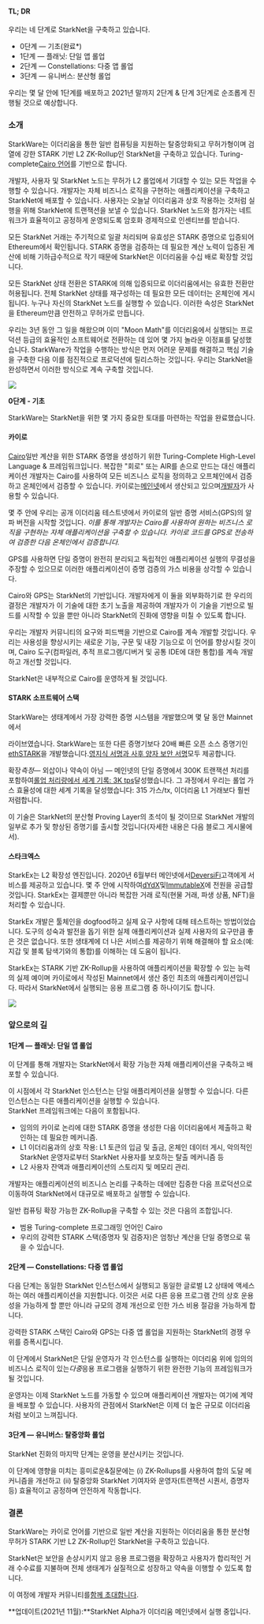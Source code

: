 #### **TL; DR**

우리는 네 단계로 StarkNet을 구축하고 있습니다.

* 0단계 — 기초(완료*)
* 1단계 — 플래닛: 단일 앱 롤업
* 2단계 — Constellations: 다중 앱 롤업
* 3단계 — 유니버스: 분산형 롤업

우리는 몇 달 안에 1단계를 배포하고 2021년 말까지 2단계 & 단계 3단계로 순조롭게 진행될 것으로 예상합니다.

### **소개**

StarkWare는 이더리움을 통한 일반 컴퓨팅을 지원하는 탈중앙화되고 무허가형이며 검열에 강한 STARK 기반 L2 ZK-Rollup인 StarkNet을 구축하고 있습니다. Turing-complete[Cairo 언어](https://www.cairo-lang.org/)를 기반으로 합니다.

개발자, 사용자 및 StarkNet 노드는 무허가 L2 롤업에서 기대할 수 있는 모든 작업을 수행할 수 있습니다. 개발자는 자체 비즈니스 로직을 구현하는 애플리케이션을 구축하고 StarkNet에 배포할 수 있습니다. 사용자는 오늘날 이더리움과 상호 작용하는 것처럼 실행을 위해 StarkNet에 트랜잭션을 보낼 수 있습니다. StarkNet 노드와 참가자는 네트워크가 효율적이고 공정하게 운영되도록 암호화 경제적으로 인센티브를 받습니다.

모든 StarkNet 거래는 주기적으로 일괄 처리되며 유효성은 STARK 증명으로 입증되어 Ethereum에서 확인됩니다. STARK 증명을 검증하는 데 필요한 계산 노력이 입증된 계산에 비해 기하급수적으로 작기 때문에 StarkNet은 이더리움을 수십 배로 확장할 것입니다.

모든 StarkNet 상태 전환은 STARK에 의해 입증되므로 이더리움에서는 유효한 전환만 허용됩니다. 전체 StarkNet 상태를 재구성하는 데 필요한 모든 데이터는 온체인에 게시됩니다. 누구나 자신의 StarkNet 노드를 실행할 수 있습니다. 이러한 속성은 StarkNet을 Ethereum만큼 안전하고 무허가로 만듭니다.

우리는 3년 동안 그 일을 해왔으며 이미 "Moon Math"를 이더리움에서 실행되는 프로덕션 등급의 효율적인 소프트웨어로 전환하는 데 있어 몇 가지 놀라운 이정표를 달성했습니다. StarkWare가 작업을 수행하는 방식은 먼저 어려운 문제를 해결하고 핵심 기술을 구축한 다음 이를 점진적으로 프로덕션에 릴리스하는 것입니다. 우리는 StarkNet을 완성하면서 이러한 방식으로 계속 구축할 것입니다.

![](/assets/ontheroad_02.png)

**0단계 - 기초**

StarkWare는 StarkNet을 위한 몇 가지 중요한 토대를 마련하는 작업을 완료했습니다.

#### **카이로**

[Cairo](https://twitter.com/StarkWareLtd/status/1300353049836376066?s=20)일반 계산을 위한 STARK 증명을 생성하기 위한 Turing-Complete High-Level Language & 프레임워크입니다. 복잡한 "회로" 또는 AIR를 손으로 만드는 대신 애플리케이션 개발자는 Cairo를 사용하여 모든 비즈니스 로직을 정의하고 오프체인에서 검증하고 온체인에서 검증할 수 있습니다. 카이로는[메인넷](https://twitter.com/StarkWareLtd/status/1320695603492507648?s=20)에서 생산되고 있으며[개발자](http://cairo-lang.org/)가 사용할 수 있습니다.

몇 주 안에 우리는 공개 이더리움 테스트넷에서 카이로의 일반 증명 서비스(GPS)의 알파 버전을 시작할 것입니다. *이를 통해 개발자는 Cairo를 사용하여 원하는 비즈니스 로직을 구현하는 자체 애플리케이션을 구축할 수 있습니다. 카이로 코드를 GPS로 전송하여 검증한 다음 온체인에서 검증합니다.*

GPS를 사용하면 단일 증명이 완전히 분리되고 독립적인 애플리케이션 실행의 무결성을 주장할 수 있으므로 이러한 애플리케이션이 증명 검증의 가스 비용을 상각할 수 있습니다.

Cairo와 GPS는 StarkNet의 기반입니다. 개발자에게 이 둘을 외부화하기로 한 우리의 결정은 개발자가 이 기술에 대한 초기 노출을 제공하여 개발자가 이 기술을 기반으로 빌드를 시작할 수 있을 뿐만 아니라 StarkNet의 진화에 영향을 미칠 수 있도록 합니다.

우리는 개발자 커뮤니티의 요구와 피드백을 기반으로 Cairo를 계속 개발할 것입니다. 우리는 사용성을 향상시키는 새로운 기능, 구문 및 내장 기능으로 이 언어를 향상시킬 것이며, Cairo 도구(컴파일러, 추적 프로그램/디버거 및 공통 IDE에 대한 통합)를 계속 개발하고 개선할 것입니다.

StarkNet은 내부적으로 Cairo를 운영하게 될 것입니다.

#### **STARK 소프트웨어 스택**

StarkWare는 생태계에서 가장 강력한 증명 시스템을 개발했으며 몇 달 동안 Mainnet</a>에서

라이브였습니다. StarkWare는 또한 다른 증명기보다 20배 빠른 오픈 소스 증명기인[ethSTARK](https://twitter.com/StarkWareLtd/status/1264911004099543040?s=20)을 개발했습니다.[영지식 서명과 사후 양자 보안 서명](https://twitter.com/StarkWareLabs/status/1331930111227080709)모두 제공합니다.</p> 

확장*측정*— 외삽이나 약속이 아님 — 메인넷의 단일 증명에서 300K 트랜잭션 처리를 포함하여[롤업 처리량에서 세계 기록: 3K tps](https://twitter.com/StarkWareLtd/status/1287770381525422082?s=20)달성했습니다. 그 과정에서 우리는 롤업 가스 효율성에 대한 세계 기록을 달성했습니다: 315 가스/tx, 이더리움 L1 거래보다 훨씬 저렴합니다.

이 기술은 StarkNet의 분산형 Proving Layer의 초석이 될 것이므로 StarkNet 개발의 일부로 추가 및 향상된 증명기를 출시할 것입니다(자세한 내용은 다음 블로그 게시물에서).



#### **스타크엑스**

StarkEx는 L2 확장성 엔진입니다. 2020년 6월부터 메인넷에서[DeversiFi](https://twitter.com/deversifi)고객에게 서비스를 제공하고 있습니다. 몇 주 안에 시작하여[dYdX](https://twitter.com/dydxprotocol)및[ImmutableX](https://twitter.com/Immutable)에 전원을 공급할 것입니다. StarkEx는 결제뿐만 아니라 복잡한 거래 로직(현물 거래, 파생 상품, NFT)을 처리할 수 있습니다.

StarkEx 개발은 툴체인을 dogfood하고 실제 요구 사항에 대해 테스트하는 방법이었습니다. 도구의 성숙과 발전을 돕기 위한 실제 애플리케이션과 실제 사용자의 요구만큼 좋은 것은 없습니다. 또한 생태계에 더 나은 서비스를 제공하기 위해 해결해야 할 요소(예: 지갑 및 블록 탐색기와의 통합)를 이해하는 데 도움이 됩니다.

StarkEx는 STARK 기반 ZK-Rollup을 사용하여 애플리케이션을 확장할 수 있는 능력의 실제 예이며 카이로에서 작성된 Mainnet에서 생산 중인 최초의 애플리케이션입니다. 따라서 StarkNet에서 실행되는 응용 프로그램 중 하나이기도 합니다.

![](/assets/ontheroad_03.png)



### **앞으로의 길**



#### **1단계 — 플래닛: 단일 앱 롤업**

이 단계를 통해 개발자는 StarkNet에서 확장 가능한 자체 애플리케이션을 구축하고 배포할 수 있습니다.

이 시점에서 각 StarkNet 인스턴스는 단일 애플리케이션을 실행할 수 있습니다. 다른 인스턴스는 다른 애플리케이션을 실행할 수 있습니다.\
StarkNet 프레임워크에는 다음이 포함됩니다.

* 임의의 카이로 논리에 대한 STARK 증명을 생성한 다음 이더리움에서 제출하고 확인하는 데 필요한 메커니즘.
* L1 이더리움과의 상호 작용: L1 토큰의 입금 및 출금, 온체인 데이터 게시, 악의적인 StarkNet 운영자로부터 StarkNet 사용자를 보호하는 탈출 메커니즘 등
* L2 사용자 잔액과 애플리케이션의 스토리지 및 메모리 관리.

개발자는 애플리케이션의 비즈니스 논리를 구축하는 데에만 집중한 다음 프로덕션으로 이동하여 StarkNet에서 대규모로 배포하고 실행할 수 있습니다.

일반 컴퓨팅 확장 가능한 ZK-Rollup을 구축할 수 있는 것은 다음의 조합입니다.

* 범용 Turing-complete 프로그래밍 언어인 Cairo
* 우리의 강력한 STARK 스택(증명자 및 검증자)은 엄청난 계산을 단일 증명으로 묶을 수 있습니다.



#### **2단계 — Constellations: 다중 앱 롤업**

다음 단계는 동일한 StarkNet 인스턴스에서 실행되고 동일한 글로벌 L2 상태에 액세스하는 여러 애플리케이션을 지원합니다. 이것은 서로 다른 응용 프로그램 간의 상호 운용성을 가능하게 할 뿐만 아니라 규모의 경제 개선으로 인한 가스 비용 절감을 가능하게 합니다.

강력한 STARK 스택인 Cairo와 GPS는 다중 앱 롤업을 지원하는 StarkNet의 경쟁 우위를 증폭시킵니다.

이 단계에서 StarkNet은 단일 운영자가 각 인스턴스를 실행하는 이더리움 위에 임의의 비즈니스 로직이 있는*다중*응용 프로그램을 실행하기 위한 완전한 기능의 프레임워크가 될 것입니다.

운영자는 이제 StarkNet 노드를 가동할 수 있으며 애플리케이션 개발자는 여기에 계약을 배포할 수 있습니다. 사용자의 관점에서 StarkNet은 이제 더 높은 규모로 이더리움처럼 보이고 느껴집니다.



#### **3단계 — 유니버스: 탈중앙화 롤업**

StarkNet 진화의 마지막 단계는 운영을 분산시키는 것입니다.

이 단계에 영향을 미치는 흥미로운&질문에는 (i) ZK-Rollups를 사용하여 합의 도달 메커니즘을 개선하고 (ii) 탈중앙화 StarkNet 기여자와 운영자(트랜잭션 시퀀서, 증명자 등) 효율적이고 공정하며 안전하게 작동합니다.



### **결론**

StarkWare는 카이로 언어를 기반으로 일반 계산을 지원하는 이더리움을 통한 분산형 무허가 STARK 기반 L2 ZK-Rollup인 StarkNet을 구축하고 있습니다.

StarkNet은 보안을 손상시키지 않고 응용 프로그램을 확장하고 사용자가 합리적인 거래 수수료를 지불하며 전체 생태계가 실질적으로 성장하고 약속을 이행할 수 있도록 합니다.

이 여정에 개발자 커뮤니티를[함께 초대합니다](https://twitter.com/StarkWareLtd).

**업데이트(2021년 11월):**StarkNet Alpha가 이더리움 메인넷에서 실행 중입니다.